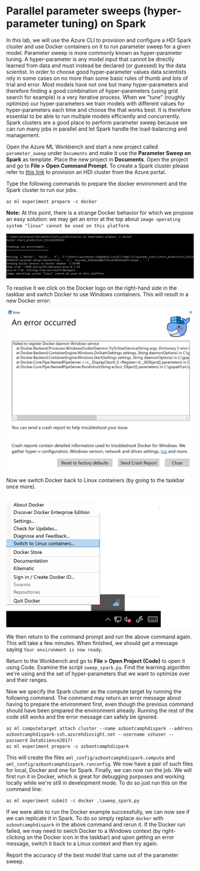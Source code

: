 # Parallel parameter sweeps (hyper-parameter tuning) on Spark

In this lab, we will use the Azure CLI to provision and configure a HDI Spark cluster and use Docker containers on it to run parameter sweep for a given model. Parameter sweep is more commonly known as hyper-parameter tuning. A hyper-parameter is any model input that cannot be directly learned from data and must instead be declared (or guessed) by the data scientist. In order to choose good hyper-parameter values data scientists rely in some cases on no more than some basic rules of thumb and lots of trial and error. Most models have not one but many hyper-parameters and therefore finding a good combination of hyper-parameters (using grid search for example) is a very iterative process. When we "tune" (roughly optimize) our hyper-parameters we train models with different values for hyper-parameters each time and choose the that works best. It is therefore essential to be able to run multiple models efficiently and concurrently. Spark clusters are a good place to perform parameter sweep because we can run many jobs in parallel and let Spark handle the load-balancing and management.

Open the Azure ML Workbench and start a new project called `parameter_sweep` under `Documents` and make it use the **Parameter Sweep on Spark** as template. Place the new project in **Documents**. Open the project and go to **File > Open Command Prompt**. To create a Spark cluster please refer to [this link](https://docs.microsoft.com/en-us/azure/hdinsight/spark/apache-spark-jupyter-spark-sql) to provision an HDI cluster from the Azure portal.

Type the following commands to prepare the docker environment and the Spark cluster to run our jobs.

```
az ml experiment prepare -c docker
```

**Note:** At this point, there is a strange Docker behavior for which we propose an easy solution: we may get an error at the top about `image operating system "linux" cannot be used on this platform`.

![](./images/linux-image-not-found.jpg)

To resolve it we click on the Docker logo on the right-hand side in the taskbar and switch Docker to use Windows containers. This will result in a new Docker error:

![](./images/docker-windows-image.jpg)

Now we switch Docker back to Linux containers (by going to the taskbar once more).

![](./images/switch-linux-containers.jpg)

We then return to the command prompt and run the above command again. This will take a few minutes. When finished, we should get a message saying `Your environment is now ready`.

Return to the Workbench and go to **File > Open Project (Code)** to open it using Code. Examine the script `sweep_spark.py`. Find the learning algorithm we're using and the set of hyper-parameters that we want to optimize over and their ranges.

Now we specify the Spark cluster as the compute target by running the following command.
The command may return an error message about having to prepare the environment first, even though the previous command should have been prepared the environment already. Running the rest of the code still works and the error message can safely be ignored.

```
az ml computetarget attach cluster --name azbootcamphdispark --address azbootcamphdispark-ssh.azurehdinsight.net --username sshuser --password DataScience2017!
az ml experiment prepare -c azbootcamphdispark
```

This will create the files `aml_config/azbootcamphdispark.compute` and `aml_config/azbootcamphdispark.runconfig`. We now have a pair of such files for local, Docker and one for Spark.
Finally, we can now run the job. We will first run it in Docker, which is great for debugging purposes and working locally while we're still in development mode. To do so just run this on the command line:

```
az ml experiment submit -c docker .\sweep_spark.py
```

If we were able to run the Docker example successfully, we can now see if we can replicate it in Spark. To do so simply replace `docker` with `azbootcamphdispark` in the above command and rerun it. If the Docker run failed, we may need to swich Docker to a Windows context (by right-clicking on the Docker icon in the taskbar) and upon getting an error message, switch it back to a Linux context and then try again.

Report the accuracy of the best model that came out of the parameter sweep.
